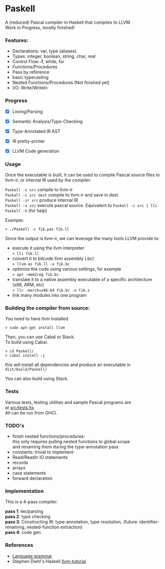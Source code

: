 # Paskell
A (reduced) Pascal compiler in Haskell that compiles to LLVM  
Work in Progress, mostly finished!  

### Features:   
- Declarations: var, type (aliases)
- Types: integer, boolean, string, char, real
- Control Flow: if, while, for    
- Functions/Procedures 
- Pass by reference
- basic typecasting
- Nested Functions/Procedures (Not finished yet) 
- I/O: Write/Writeln

### Progress  
- [x] Lexing/Parsing 
- [x] Semantic Analysis/Type-Checking
- [x] Type-Annotated IR AST
- [x] IR pretty-printer
- [x] LLVM Code generation 


### Usage
Once the executable is built, it can be used to compile Pascal source files to llvm-ir, or internal IR used by the compiler:  

  `Paskell -c src`      compile to llvm-ir  
  `Paskell -c src dest` compile to llvm-ir and save in dest  
  `Paskell -ir src`     produce internal IR   
  `Paskell -x src`      execute pascal source. Equivalent to 
                        `Paskell -c src | lli`  
  `Paskell -h`          (for help)  
  
Example:

```
> ./Paskell -c fib.pas fib.ll
```

 Since the output is llvm-ir, we can leverage the many tools LLVM provide to:
 - execute it using the llvm interpreter  
    `> lli fib.ll`
 - convert it to bitcode llvm assembly (.bc)  
    `> llvm-as fib.ll -o fib.bc`
 - optimize the code using various settings, for example  
    `> opt -mem2reg fib.bc` 
 - translate it to a native assembly executable of a specific architecture (x86, ARM, etc)  
   `> llc -march=x86-64 fib.bc -o fib.s`
 - link many modules into one program 
 
### Building the compiler from source:
You need to have llvm installed
```
> sudo apt-get install llvm
```

Then, you can use Cabal or Stack.  
To build using Cabal:

```
> cd Paskell/
> cabal install -j
```
this will install all dependencies and produce an executable in 
`dist/build/Paskell/`
  
You can also build using Stack.

### Tests
Various tests, testing utilities and sample Pascal programs are   
at [src/tests.hs](https://github.com/sam46/Paskell/blob/master/src/tests.hs)  
All can be run from GHCI.

### TODO's
- finish nested functions/procedures:  
  this only requires pulling nested functions to global scope  
  and renaming them during the type-annotation pass
- constants: trivial to implement
- Read/Readln IO statements
- records
- arrays
- case statements
- forward declaration

### Implementation
This is a 4-pass compiler:  

**pass 1**: lex/parsing  
**pass 2**: type checking  
**pass 3**: Constructing IR: type-annotation, type resolution, (future: identifier-renaming, nested-function extraction)  
**pass 4**: code gen  
  
### References
- [Language grammar](http://courses.washington.edu/css448/zander/Project/grammar.pdf)
- Stephen Diehl's Haskell [llvm-tutorial](http://www.stephendiehl.com/llvm/)

